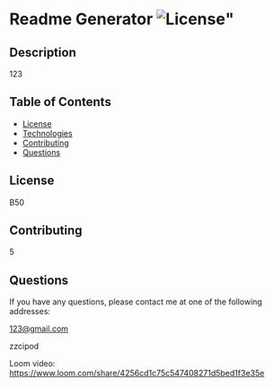 # Readme Generator  ![License](https://img.shields.io/badge/License-B50-blue.svg)"
  
  
## Description

123

## Table of Contents
* [License](#license)
* [Technologies](#technologies)
* [Contributing](#contributing)
* [Questions](#questions)



## License

B50

## Contributing

5


## Questions

If you have any questions, please contact me at one of the following addresses:

123@gmail.com

zzcipod

Loom video: https://www.loom.com/share/4256cd1c75c547408271d5bed1f3e35e
